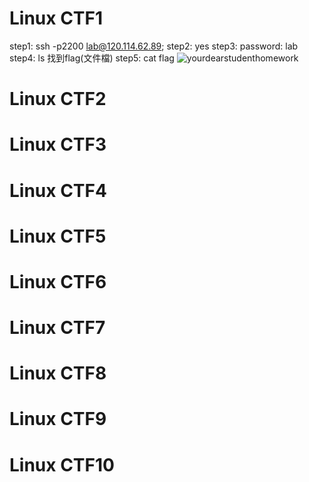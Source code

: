 # Linux CTF1
step1: ssh -p2200 lab@120.114.62.89;
step2: yes
step3: password: lab
step4: ls 找到flag(文件檔)
step5: cat flag
![yourdearstudenthomework](https://github.com/larrychen20011120/yourdearstudenthomework/blob/master/a.PNG)
# Linux CTF2

# Linux CTF3

# Linux CTF4

# Linux CTF5

# Linux CTF6

# Linux CTF7

# Linux CTF8

# Linux CTF9

# Linux CTF10
